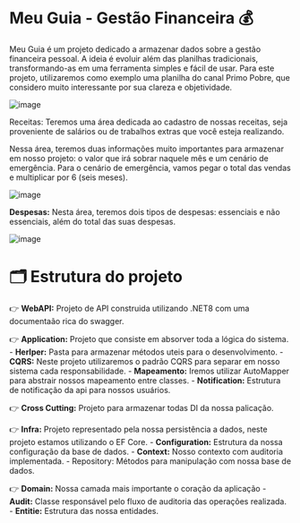 # Meu Guia - Gestão Financeira 💰

Meu Guia é um projeto dedicado a armazenar dados sobre a gestão financeira pessoal. A ideia é evoluir além das planilhas tradicionais, transformando-as em uma ferramenta simples e fácil de usar.
Para este projeto, utilizaremos como exemplo uma planilha do canal Primo Pobre, que considero muito interessante por sua clareza e objetividade.

![image](https://github.com/user-attachments/assets/d470fb49-ed3c-4678-a14c-2f8f05ae7314)

Receitas: Teremos uma área dedicada ao cadastro de nossas receitas, seja proveniente de salários ou de trabalhos extras que você esteja realizando.

Nessa área, teremos duas informações muito importantes para armazenar em nosso projeto: o valor que irá sobrar naquele mês e um cenário de emergência. Para o cenário de emergência, vamos pegar o total das vendas e multiplicar por 6 (seis meses).

![image](https://github.com/user-attachments/assets/10064b4c-5c41-4249-8541-8894ac7958e3)

**Despesas:** Nesta área, teremos dois tipos de despesas: essenciais e não essenciais, além do total das suas despesas.

![image](https://github.com/user-attachments/assets/4ef608e8-9dc2-4fc7-ae89-c9e6b992ac76)

# 🗂️ Estrutura do projeto

👉 **WebAPI:** Projeto de API construida utilizando .NET8 com uma documentaão rica do swagger.

👉 **Application:** Projeto que consiste em absorver toda a lógica do sistema.
      - **Herlper:** Pasta para armazenar métodos uteis para o desenvolvimento.
      - **CQRS:** Neste projeto utilizaremos o padrão CQRS para separar em nosso sistema cada responsabilidade.
      - **Mapeamento:** Iremos utilizar AutoMapper para abstrair nossos mapeamento entre classes.
      - **Notification:** Estrutura de notificação da api para nossos usuários.

👉 **Cross Cutting:** Projeto para armazenar todas DI da nossa palicação.

👉 **Infra:** Projeto representado pela nossa persistência a dados, neste projeto estamos utilizando o EF Core.
      - **Configuration:** Estrutura da nossa configuração da base de dados.
      - **Context:** Nosso contexto com auditoria implementada.
      - Repository: Métodos para manipulação com nossa base de dados.

👉 **Domain:** Nossa camada mais importante o coração da aplicação
      - **Audit:** Classe responsável pelo fluxo de auditoria das operações realizada.
      - **Entitie:** Estrutura das nossa entidades.
      



